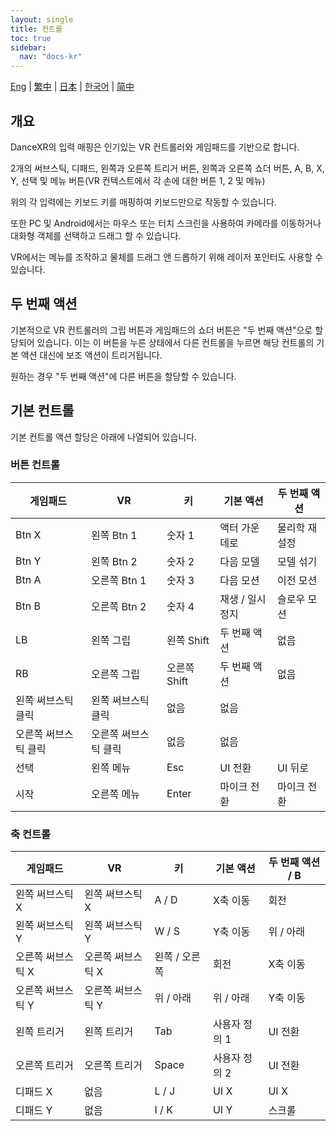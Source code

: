 ```yaml
---
layout: single
title: 컨트롤
toc: true
sidebar:
  nav: "docs-kr"
---
```

[Eng](/dancexr/features/controls) | [繁中](/tw/dancexr/features/controls) | [日本](/jp/dancexr/features/controls) | [한국어](/kr/dancexr/features/controls) | [简中](/zh/dancexr/features/controls)


## 개요
DanceXR의 입력 매핑은 인기있는 VR 컨트롤러와 게임패드를 기반으로 합니다.

2개의 써브스틱, 디패드, 왼쪽과 오른쪽 트리거 버튼, 왼쪽과 오른쪽 쇼더 버튼, A, B, X, Y, 선택 및 메뉴 버튼(VR 컨텍스트에서 각 손에 대한 버튼 1, 2 및 메뉴)

위의 각 입력에는 키보드 키를 매핑하여 키보드만으로 작동할 수 있습니다.

또한 PC 및 Android에서는 마우스 또는 터치 스크린을 사용하여 카메라를 이동하거나 대화형 객체를 선택하고 드래그 할 수 있습니다.

VR에서는 메뉴를 조작하고 물체를 드래그 앤 드롭하기 위해 레이저 포인터도 사용할 수 있습니다.

## 두 번째 액션
기본적으로 VR 컨트롤러의 그립 버튼과 게임패드의 쇼더 버튼은 "두 번째 액션"으로 할당되어 있습니다. 이는 이 버튼을 누른 상태에서 다른 컨트롤을 누르면 해당 컨트롤의 기본 액션 대신에 보조 액션이 트리거됩니다.

원하는 경우 "두 번째 액션"에 다른 버튼을 할당할 수 있습니다.

## 기본 컨트롤
기본 컨트롤 액션 할당은 아래에 나열되어 있습니다.

### 버튼 컨트롤

| 게임패드 | VR | 키 | 기본 액션 | 두 번째 액션 | 
| --- | --- | --- | --- | --- |
| Btn X | 왼쪽 Btn 1 | 숫자 1 | 액터 가운데로 | 물리학 재설정 |
| Btn Y | 왼쪽 Btn 2 | 숫자 2 | 다음 모델 | 모델 섞기 |
| Btn A | 오른쪽 Btn 1 | 숫자 3 | 다음 모션 | 이전 모션 |
| Btn B | 오른쪽 Btn 2 | 숫자 4 | 재생 / 일시정지 | 슬로우 모션 |
| LB | 왼쪽 그립 | 왼쪽 Shift | 두 번째 액션 | 없음 |
| RB | 오른쪽 그립 | 오른쪽 Shift | 두 번째 액션 | 없음 |
| 왼쪽 써브스틱 클릭 | 왼쪽 써브스틱 클릭 | 없음 | 없음 |
| 오른쪽 써브스틱 클릭 | 오른쪽 써브스틱 클릭 | 없음 | 없음 |
| 선택 | 왼쪽 메뉴 | Esc | UI 전환 | UI 뒤로 |
| 시작 | 오른쪽 메뉴 | Enter | 마이크 전환 | 마이크 전환 |


### 축 컨트롤

| 게임패드 | VR | 키 | 기본 액션 | 두 번째 액션 / B | 
| --- | --- | --- | --- | ---  |
| 왼쪽 써브스틱 X | 왼쪽 써브스틱 X | A / D | X축 이동 | 회전 |
| 왼쪽 써브스틱 Y | 왼쪽 써브스틱 Y | W / S | Y축 이동 | 위 / 아래 |
| 오른쪽 써브스틱 X | 오른쪽 써브스틱 X | 왼쪽 / 오른쪽 | 회전 | X축 이동 |
| 오른쪽 써브스틱 Y | 오른쪽 써브스틱 Y | 위 / 아래 | 위 / 아래 | Y축 이동 |
| 왼쪽 트리거 | 왼쪽 트리거 | Tab | 사용자 정의 1 | UI 전환 |
| 오른쪽 트리거 | 오른쪽 트리거 | Space | 사용자 정의 2 | UI 전환 |
| 디패드 X | 없음 | L / J | UI X | UI X |
| 디패드 Y | 없음 | I / K | UI Y | 스크롤 |